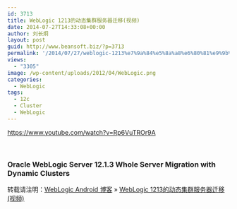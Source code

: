 ```yaml
---
id: 3713
title: WebLogic 1213的动态集群服务器迁移(视频)
date: 2014-07-27T14:33:08+00:00
author: 刘长炯
layout: post
guid: http://www.beansoft.biz/?p=3713
permalink: '/2014/07/27/weblogic-1213%e7%9a%84%e5%8a%a8%e6%80%81%e9%9b%86%e7%be%a4%e6%9c%8d%e5%8a%a1%e5%99%a8%e8%bf%81%e7%a7%bb%e8%a7%86%e9%a2%91/'
views:
  - "3305"
image: /wp-content/uploads/2012/04/WebLogic.png
categories:
  - WebLogic
tags:
  - 12c
  - Cluster
  - WebLogic
---
```

<https://www.youtube.com/watch?v=Rp6VuTROr9A>

&#160;

### Oracle WebLogic Server 12.1.3 Whole Server Migration with Dynamic Clusters

转载请注明：[WebLogic Android 博客](http://www.beansoft.biz) &raquo; [WebLogic 1213的动态集群服务器迁移(视频)](http://www.beansoft.biz/2014/07/27/weblogic-1213%e7%9a%84%e5%8a%a8%e6%80%81%e9%9b%86%e7%be%a4%e6%9c%8d%e5%8a%a1%e5%99%a8%e8%bf%81%e7%a7%bb%e8%a7%86%e9%a2%91/)